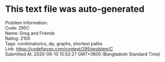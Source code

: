 # This text file was auto-generated  
  
Problem Information:  
Code: 295C  
Name: Greg and Friends  
Rating: 2100  
Tags: combinatorics, dp, graphs, shortest paths  
Link: https://codeforces.com/contest/295/problem/C  
Submitted At: 2020-06-10 15:52:27 GMT+0600 (Bangladesh Standard Time)  
